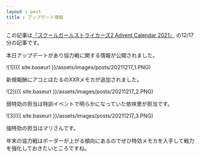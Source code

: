 ```yaml
---
layout : post
title : アップデート情報
---
```


この記事は[『スクールガールストライカーズ2 Advent Calendar 2021』](https://adventar.org/calendars/6322) の12/17分の記事です。

本日アップデートがあり協力戦に関する情報が公開されました。

![1]({{ site.baseurl }}/assets/images/posts/20211217_1.PNG)

新規報酬にアコとほたるのXXRメモカが追加されました。

![2]({{ site.baseurl }}/assets/images/posts/20211217_2.PNG)

弱特効の担当は特訓イベントで明らかになっていた依咲里が担当です。

![3]({{ site.baseurl }}/assets/images/posts/20211217_3.PNG)

強特効の担当はマリさんです。

年末の協力戦はボーダーが上がる傾向にあるのでぜひ特効メモカを入手して戦力を強化しておきたいところですね。
